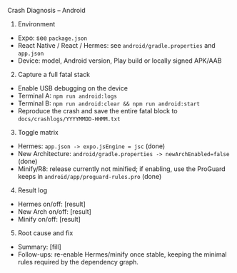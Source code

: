 Crash Diagnosis – Android

1) Environment
- Expo: see `package.json`
- React Native / React / Hermes: see `android/gradle.properties` and `app.json`
- Device: model, Android version, Play build or locally signed APK/AAB

2) Capture a full fatal stack
- Enable USB debugging on the device
- Terminal A: `npm run android:logs`
- Terminal B: `npm run android:clear && npm run android:start`
- Reproduce the crash and save the entire fatal block to `docs/crashlogs/YYYYMMDD-HHMM.txt`

3) Toggle matrix
- Hermes: `app.json -> expo.jsEngine = jsc` (done)
- New Architecture: `android/gradle.properties -> newArchEnabled=false` (done)
- Minify/R8: release currently not minified; if enabling, use the ProGuard keeps in `android/app/proguard-rules.pro` (done)

4) Result log
- Hermes on/off: [result]
- New Arch on/off: [result]
- Minify on/off: [result]

5) Root cause and fix
- Summary: [fill]
- Follow-ups: re-enable Hermes/minify once stable, keeping the minimal rules required by the dependency graph.

